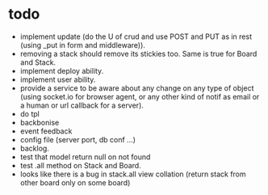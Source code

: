 # todo
- implement update (do the U of crud and use POST and PUT as in rest (using _put in form and middleware)).
- removing a stack should remove its stickies too. Same is true for Board and Stack.
- implement deploy ability.
- implement user ability.
- provide a service to be aware about any change on any type of object (using socket.io for browser agent, or any other kind of notif as email or a human or url callback for a server).
- do tpl
- backbonise
- event feedback
- config file (server port, db conf ...)
- backlog.
- test that model return null on not found
- test .all method on Stack and Board.
- looks like there is a bug in stack.all view collation (return stack from other board only on some board)
